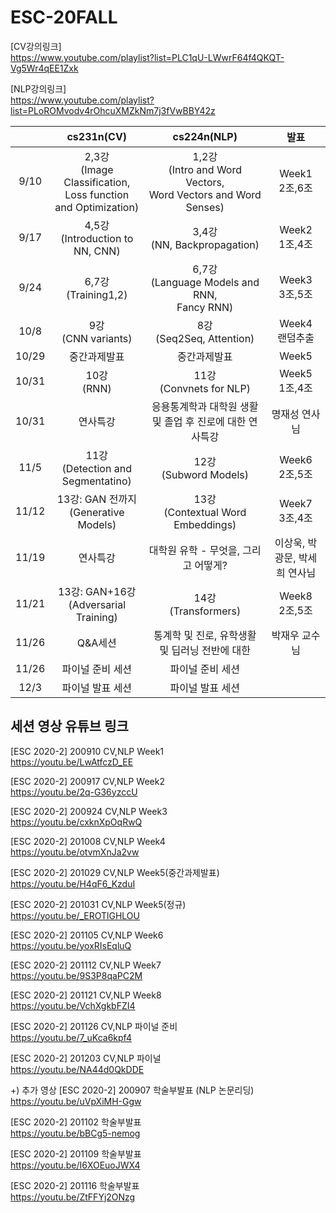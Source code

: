 # ESC-20FALL
[CV강의링크] <br>
https://www.youtube.com/playlist?list=PLC1qU-LWwrF64f4QKQT-Vg5Wr4qEE1Zxk

[NLP강의링크] <br>
https://www.youtube.com/playlist?list=PLoROMvodv4rOhcuXMZkNm7j3fVwBBY42z


||cs231n(CV)|cs224n(NLP)|발표|
|:--:|:----------------:|:-----------------:|:--:|
|9/10|2,3강<br>(Image Classification,<br>Loss function and Optimization)|1,2강<br>(Intro and Word Vectors,<br>Word Vectors and Word Senses)|Week1<br>2조,6조|
|9/17|4,5강<br>(Introduction to NN, CNN)|3,4강<br>(NN, Backpropagation)|Week2<br>1조,4조|
|9/24|6,7강<br>(Training1,2)|6,7강<br>(Language Models and RNN,<br>Fancy RNN)|Week3<br>3조,5조|
|10/8|9강<br>(CNN variants)|8강<br>(Seq2Seq, Attention)|Week4<br>랜덤추출|
|10/29|중간과제발표|중간과제발표|Week5|
|10/31|10강<br>(RNN)|11강<br>(Convnets for NLP)|Week5<br>1조,4조|
|10/31|연사특강| 응용통계학과 대학원 생활 및 졸업 후 진로에 대한 연사특강|명재성 연사님|
|11/5|11강<br>(Detection and Segmentatino)|12강<br>(Subword Models)|Week6<br>2조,5조|
|11/12|13강: GAN 전까지<br>(Generative Models)|13강<br>(Contextual Word Embeddings)|Week7<br>3조,4조|
|11/19|연사특강| 대학원 유학 - 무엇을, 그리고 어떻게?|이상욱, 박광문, 박세희 연사님|
|11/21|13강: GAN+16강<br>(Adversarial Training)|14강<br>(Transformers)|Week8<br>2조,5조|
|11/26|Q&A세션|통계학 및 진로, 유학생활 및 딥러닝 전반에 대한 |박재우 교수님|
|11/26|파이널 준비 세션|파이널 준비 세션||
|12/3|파이널 발표 세션|파이널 발표 세션||

## 세션 영상 유튜브 링크

[ESC 2020-2] 200910 CV,NLP Week1 <br>
https://youtu.be/LwAtfczD_EE

[ESC 2020-2] 200917 CV,NLP Week2 <br>
https://youtu.be/2q-G36yzccU

[ESC 2020-2] 200924 CV,NLP Week3 <br>
https://youtu.be/cxknXpOqRwQ

[ESC 2020-2] 201008 CV,NLP Week4 <br>
https://youtu.be/otvmXnJa2vw

[ESC 2020-2] 201029 CV,NLP Week5(중간과제발표) <br>
https://youtu.be/H4qF6_KzduI

[ESC 2020-2] 201031 CV,NLP Week5(정규) <br>
https://youtu.be/_EROTlGHLOU

[ESC 2020-2] 201105 CV,NLP Week6 <br>
https://youtu.be/yoxRIsEqluQ

[ESC 2020-2] 201112 CV,NLP Week7 <br>
https://youtu.be/9S3P8qaPC2M

[ESC 2020-2] 201121 CV,NLP Week8 <br>
https://youtu.be/VchXgkbFZI4

[ESC 2020-2] 201126 CV,NLP 파이널 준비 <br>
https://youtu.be/7_uKca6kpf4

[ESC 2020-2] 201203 CV,NLP 파이널 <br>
https://youtu.be/NA44d0QkDDE

+) 추가 영상
[ESC 2020-2] 200907 학술부발표 (NLP 논문리딩) <br>
https://youtu.be/uVpXiMH-Ggw

[ESC 2020-2] 201102 학술부발표 <br>
https://youtu.be/bBCg5-nemog

[ESC 2020-2] 201109 학술부발표 <br>
https://youtu.be/I6XOEuoJWX4

[ESC 2020-2] 201116 학술부발표 <br>
https://youtu.be/ZtFFYj2ONzg
